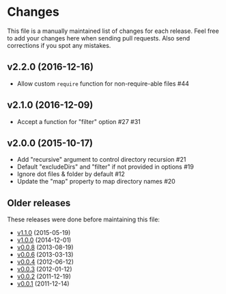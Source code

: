 # Changes

This file is a manually maintained list of changes for each release. Feel free
to add your changes here when sending pull requests. Also send corrections if
you spot any mistakes.

## v2.2.0 (2016-12-16)

* Allow custom `require` function for non-require-able files #44

## v2.1.0 (2016-12-09)

* Accept a function for "filter" option #27 #31

## v2.0.0 (2015-10-17)

* Add "recursive" argument to control directory recursion #21
* Default "excludeDirs" and "filter" if not provided in options #19
* Ignore dot files & folder by default #12
* Update the "map" property to map directory names #20

## Older releases

These releases were done before maintaining this file:

* [v1.1.0](https://github.com/felixge/node-require-all/compare/v1.0.0...v1.1.0)
  (2015-05-19)
* [v1.0.0](https://github.com/felixge/node-require-all/compare/v0.0.8...v1.0.0)
  (2014-12-01)
* [v0.0.8](https://github.com/felixge/node-require-all/compare/v0.0.6...v0.0.8)
  (2013-08-19)
* [v0.0.6](https://github.com/felixge/node-require-all/compare/v0.0.4...v0.0.6)
  (2013-03-13)
* [v0.0.4](https://github.com/felixge/node-require-all/compare/v0.0.3...v0.0.4)
  (2012-06-12)
* [v0.0.3](https://github.com/felixge/node-require-all/compare/v0.0.2...v0.0.3)
  (2012-01-12)
* [v0.0.2](https://github.com/felixge/node-require-all/compare/v0.0.1...v0.0.2)
  (2011-12-19)
* [v0.0.1](https://github.com/felixge/node-require-all/commits/v0.0.1)
  (2011-12-14)
